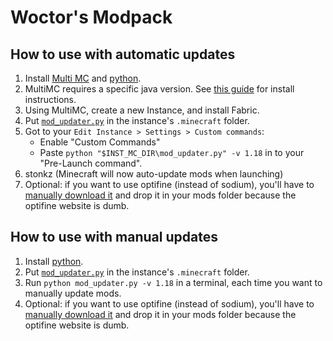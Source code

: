 # Woctor's Modpack

## How to use with automatic updates

1) Install [Multi MC](https://multimc.org/) and [python](https://www.python.org/downloads/windows/).
2) MultiMC requires a specific java version. See [this guide](https://github.com/MultiMC/Launcher/wiki/Using-the-right-Java) for install instructions. 
3) Using MultiMC, create a new Instance, and install Fabric.
4) Put [`mod_updater.py`](https://raw.githubusercontent.com/Woctor-Dho/woctors-mod-manager/main/mod_updater.py) in the instance's `.minecraft` folder.
5) Got to your `Edit Instance > Settings > Custom commands`:
     - Enable "Custom Commands"
     - Paste `python "$INST_MC_DIR\mod_updater.py" -v 1.18` in to your "Pre-Launch command".
6) stonkz (Minecraft will now auto-update mods when launching)
7) Optional: if you want to use optifine (instead of sodium), you'll have to [manually download it](https://optifine.net/downloads) and drop it in your mods folder because the optifine website is dumb. 

## How to use with manual updates

1) Install [python](https://www.python.org/downloads/windows/).
2) Put [`mod_updater.py`](https://raw.githubusercontent.com/Woctor-Dho/woctors-mod-manager/main/mod_updater.py) in the instance's `.minecraft` folder.
3) Run `python mod_updater.py -v 1.18` in a terminal, each time you want to manually update mods. 
4) Optional: if you want to use optifine (instead of sodium), you'll have to [manually download it](https://optifine.net/downloads) and drop it in your mods folder because the optifine website is dumb.

